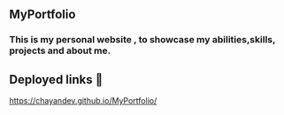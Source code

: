 ## MyPortfolio

### This is my personal website , to showcase my abilities,skills, projects and about me.

## Deployed links 🔗
https://chayandev.github.io/MyPortfolio/

